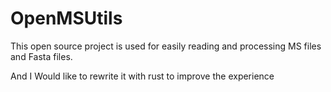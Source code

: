 # OpenMSUtils

This open source project is used for easily reading and processing MS files and Fasta files.

And I Would like to rewrite it with rust to improve  the experience
